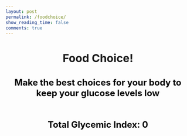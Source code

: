 ```yaml
---
layout: post
permalink: /foodchoice/
show_reading_time: false
comments: true
---
```

<style>
h1 {
    font-size: 30px;
}
h3 {
    font-size: 24px;
    color: #000000;
}
.card-container {
    display: flex;
    justify-content: center;
    gap: 20px;
    margin-top: 20px;
}
.food-card {
    width: 300px;
    height: 300px;
    border: 2px solid black;
    border-radius: 10px;
    background-color: #58A618;
    /*background-color: #f3f3f3;*/
    display: flex;
    flex-direction: column;
    align-items: center;
    justify-content: flex-start;
    transition: transform 0.3s ease;
    padding: 10px;
    cursor: pointer;
}
.food-card img {
    display: block;
    width: 200px;
    height: 200px;
    justify-content: center;
}
.food-card div {
    display: flex;
    flex-direction: column;
    align-items: center;
    text-align: center;
    margin-top: 10px;
}
.food-card:nth-child(odd):hover {
  transform: rotate(-2deg);
}
/* evens are right */
.food-card:nth-child(even):hover {
  transform: rotate(2deg);
}
.food-card:first-child {
    margin-right: 300px;
}
</style>


<h1 style="text-align: center;">Food Choice!</h1>
<h3 style="text-align: center;">Make the best choices for your body to keep your glucose levels low</h3>

<div class="card-container" id="card-container"></div>

<h3 style="text-align: center;">Total Glycemic Index: <span id="total-gi">0</span></h3>


<script type="module">
import { pythonURI, fetchOptions } from '{{ site.baseurl }}/assets/js/api/config.js';

let totalGI = 0;
let currentPairNumber = 1;
let foodPairs = [];

async function fetchFoodPair(pairNumber) {
    let response = await fetch(`${pythonURI}/api/foodchoice?number=${pairNumber}`);
    let data = await response.json();
    if (data.length === 0) {
        document.getElementById("card-container").innerHTML = "<p style='text-align:center;'>Good job making healthy choices!</p>";
        return;
    }
    displayFoodPair(data);
}

function displayFoodPair(pair) {
    let container = document.getElementById("card-container");
    container.innerHTML = "";

    pair.forEach(food => {
        let foodCard = document.createElement("div");
        foodCard.classList.add("food-card");
        foodCard.setAttribute("data-glycemic", food.glycemic_index);
        let imgSrc = food.image ? `data:image/png;base64,${food.image}` : 'default-image.jpg';

        foodCard.innerHTML = `
            <img src="${imgSrc}" alt="${food.food}">
            <div>
                <span style="color: black">${food.food}</span>
                <span style="color: black">Glycemic Index: ${food.glycemic_index}</span>
            </div>
        `;

        foodCard.onclick = () => {
            totalGI += food.glycemic_index;
            document.getElementById("total-gi").textContent = totalGI;
            currentPairNumber++;
            fetchFoodPair(currentPairNumber);
        };

        container.appendChild(foodCard);
    });
}

fetchFoodPair(currentPairNumber);
</script>